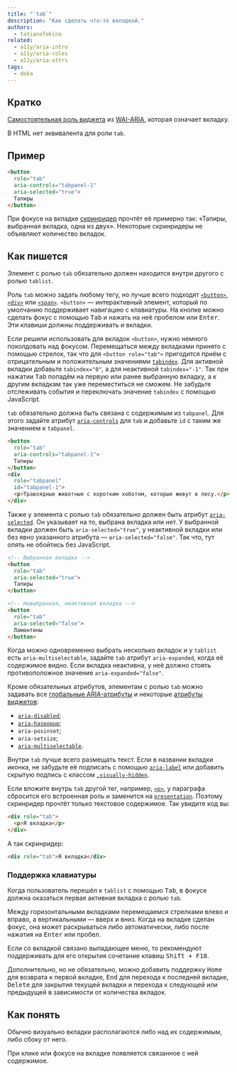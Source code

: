 ```yaml
---
title: "`tab`"
description: "Как сделать что-то вкладкой."
authors:
  - tatianafokina
related:
  - a11y/aria-intro
  - a11y/aria-roles
  - a11y/aria-attrs
tags:
  - doka
---
```


## Кратко

[Самостоятельная роль виджета](/a11y/aria-roles/#roli-vidzhetov) из [WAI-ARIA](/a11y/aria-intro/#specifikaciya), которая означает вкладку.

В HTML нет эквивалента для роли `tab`.

## Пример

```html
<button
  role="tab"
  aria-controls="tabpanel-1"
  aria-selected="true">
  Тапиры
</button>
```

При фокусе на вкладке [скринридер](/a11y/screenreaders/) прочтёт её примерно так: «Тапиры, выбранная вкладка, одна из двух». Некоторые скринридеры не объявляют количество вкладок.

## Как пишется

Элемент с ролью `tab` обязательно должен находится внутри другого с ролью `tablist`.

Роль `tab` можно задать любому тегу, но лучше всего подходят [`<button>`](/html/button/), [`<div>`](/html/div/) или [`<span>`](/html/span/). `<button>` — интерактивный элемент, который по умолчанию поддерживает навигацию с клавиатуры. На кнопке можно сделать фокус с помощью <kbd>Tab</kbd> и нажать на неё пробелом или <kbd>Enter</kbd>. Эти клавиши должны поддерживать и вкладки.

Если решили использовать для вкладок `<button>`, нужно немного поколдовать над фокусом. Перемещаться между вкладками принято с помощью стрелок, так что для `<button role="tab">` пригодится приём с отрицательным и положительным значениями [`tabindex`](/html/global-attrs/#tabindex). Для активной вкладки добавьте `tabindex="0"`, а для неактивной `tabindex="-1"`. Так при нажатии <kbd>Tab</kbd> попадём на первую или ранее выбранную вкладку, а к другим вкладкам так уже переместиться не сможем. Не забудьте отслеживать события и переключать значение `tabindex` с помощью JavaScript.

`tab` обязательно должна быть связана с содержимым из `tabpanel`. Для этого задайте атрибут [`aria-controls`](/a11y/aria-controls/) для `tab` и добавьте `id` с таким же значением к `tabpanel`.

```html
<button
  role="tab"
  aria-controls="tabpanel-1">
  Тапиры
</button>
<div
  role="tabpanel"
  id="tabpanel-1">
  <p>Травоядные животные с коротким хоботом, которые живут в лесу.</p>
</div>
```

Также у элемента с ролью `tab` обязательно должен быть атрибут [`aria-selected`](/a11y/aria-selected/). Он указывает на то, выбрана вкладка или нет. У выбранной вкладки должен быть `aria-selected="true"`, у неактивной вкладки или без явно указанного атрибута — `aria-selected="false"`. Так что, тут опять не обойтись без JavaScript.

```html
<!-- Выбранная вкладка -->
<button
  role="tab"
  aria-selected="true">
  Тапиры
</button>

<!-- Невыбранная, неактивная вкладка -->
<button
  role="tab"
  aria-selected="false">
  Ламантины
</button>
```

Когда можно одновременно выбрать несколько вкладок и у `tablist` есть `aria-multiselectable`, задайте `tab` атрибут `aria-expanded`, когда её содержимое видно. Если вкладка неактивна, у неё должно стоять противоположное значение `aria-expanded="false"`.

Кроме обязательных атрибутов, элементам с ролью `tab` можно задавать все [глобальные ARIA-атрибуты](/a11y/aria-attrs/#globalnye-atributy) и некоторые [атрибуты виджетов](/a11y/aria-attrs/#atributy-vidzhetov):

- [`aria-disabled`](/a11y/aria-disabled/);
- [`aria-haspopup`](/a11y/aria-haspopup/);
- `aria-posinset`;
- `aria-setsize`;
- [`aria-multiselectable`](/a11y/aria-multiselectable/).

Внутри `tab` лучше всего размещать текст. Если в названии вкладки иконка, не забудьте её подписать с помощью [`aria-label`](/a11y/aria-label/) или добавить скрытую подпись с классом [`.visually-hidden`](/a11y/content-hidden/#klassy-.visually-hidden-.sr-only-.off-screen).

Если вложите внутрь `tab` другой тег, например, [`<р>`](/html/p/), у параграфа сбросится его встроенная роль и заменится на [`presentation`](/a11y/role-presentation-none/). Поэтому скринридер прочтёт только текстовое содержимое. Так увидите код вы:

```html
<div role="tab">
  <p>Я вкладка</p>
</div>
```

А так скринридер:

```html
<div role="tab">Я вкладка</div>
```

### Поддержка клавиатуры

Когда пользователь перешёл к `tablist` с помощью <kbd>Tab</kbd>, в фокусе должна оказаться первая активная вкладка с ролью `tab`.

Между горизонтальными вкладками перемещаемся стрелками влево и вправо, а вертикальными — вверх и вниз. Когда на вкладке сделан фокус, она может раскрываться либо автоматически, либо после нажатия на <kbd>Enter</kbd> или пробел.

Если со вкладкой связано выпадающее меню, то рекомендуют поддерживать для его открытия сочетание клавиш <kbd>Shift + F10</kbd>.

Дополнительно, но не обязательно, можно добавить поддержку <kbd>Home</kbd> для возврата к первой вкладке, <kbd>End</kbd> для перехода к последней вкладке, <kbd>Delete</kbd> для закрытия текущей вкладки и перехода к следующей или предыдущей в зависимости от количества вкладок.

## Как понять

Обычно визуально вкладки располагаются либо над их содержимым, либо сбоку от него.

При клике или фокусе на вкладке появляется связанное с ней содержимое.
